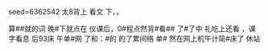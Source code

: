 seed=6362542
太8背上
看文
下，，

算##就的词
晚#下就点在
仪课后，0#程点然背#看##
了#了中
礼吃上还看
，课字看息
后93床
午单#网
了和：#的 的了累间络 单#
 然在网上机午计简#床了
休站